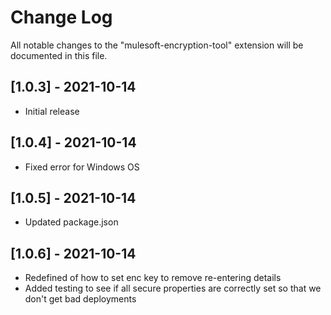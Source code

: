 # Change Log

All notable changes to the "mulesoft-encryption-tool" extension will be documented in this file.


## [1.0.3] - 2021-10-14

- Initial release

## [1.0.4] - 2021-10-14

- Fixed error for Windows OS

## [1.0.5] - 2021-10-14

- Updated package.json

## [1.0.6] - 2021-10-14

- Redefined of how to set enc key to remove re-entering details
- Added testing to see if all secure properties are correctly set so that we don't get bad deployments